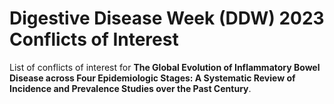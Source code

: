 # Digestive Disease Week (DDW) 2023 Conflicts of Interest
List of conflicts of interest for **The Global Evolution of Inflammatory Bowel Disease across Four Epidemiologic Stages: A Systematic Review of Incidence and Prevalence Studies over the Past Century**.

